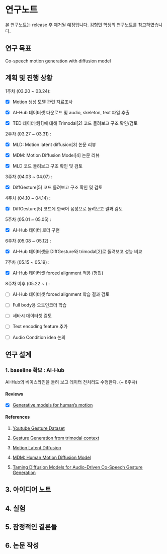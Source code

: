# 연구노트 

본 연구노트는 release 후 제거될 예정입니다. 
김형민 학생의 연구노트를 참고하였습니다.

## 연구 목표

Co-speech motion generation with diffusion model

## 계획 및 진행 상황 

1주차 (03.20 ~ 03.24): 

- [X] Motion 생성 모델 관련 자료조사

- [x] AI-Hub 데이터셋 다운로드 및 audio, skeleton, text 파일 추출 

- [x] TED 데이터셋[1]에 대해 Trimodal[2] 코드 돌려보고 구조 확인/검토

2주차 (03.27 ~ 03.31) : 

- [X] MLD: Motion latent diffusion[3] 논문 리뷰

- [X] MDM: Motion Diffusion Model[4] 논문 리뷰

- [X] MLD 코드 돌려보고 구조 확인 및 검토

3주차 (04.03 ~ 04.07) : 

- [X] DiffGesture[5] 코드 돌려보고 구조 확인 및 검토

4주차 (04.10 ~ 04.14) : 

- [X] DiffGesture[5] 코드에 한국어 음성으로 돌려보고 결과 검토

5주차 (05.01 ~ 05.05) : 

- [X] AI-Hub 데이터 로더 구현

6주차 (05.08 ~ 05.12) : 

- [X] AI-Hub 데이터셋을 DiffGesture와 trimodal[2]로 돌려보고 성능 비교

7주차 (05.15 ~ 05.19) : 

- [X] AI-Hub 데이터셋 forced alignment 적용 (형민)

8주차 이후 (05.22 ~ ) : 

- [ ] AI-Hub 데이터셋 forced alignment 학습 결과 검토
- [ ] Full body용 오토인코더 학습
- [ ] 세바시 데이터셋 검토
- [ ] Text encoding feature 추가
- [ ] Audio Condition idea 논의


## 연구 설계 

### 1. baseline 확보 : AI-Hub 

AI-Hub의 베이스라인을 돌려 보고 데이터 전처리도 수행한다. (~ 8주차)


#### Reviews 

- [X] [Generative models for human’s motion](/note/MotionGeneration.pdf)

#### References

1. [Youtube Gesture Dataset](https://github.com/youngwoo-yoon/youtube-gesture-dataset)

2. [Gesture Generation from trimodal context](https://github.com/ai4r/Gesture-Generation-from-Trimodal-Context)

3. [Motion Latent Diffusion](https://github.com/ChenFengYe/motion-latent-diffusion)

4. [MDM: Human Motion Diffusion Model](https://github.com/GuyTevet/motion-diffusion-model)

5. [Taming Diffusion Models for Audio-Driven Co-Speech Gesture Generation](https://github.com/Advocate99/DiffGesture)


## 3. 아이디어 노트 

## 4. 실험 

## 5. 잠정적인 결론들 

## 6. 논문 작성 


